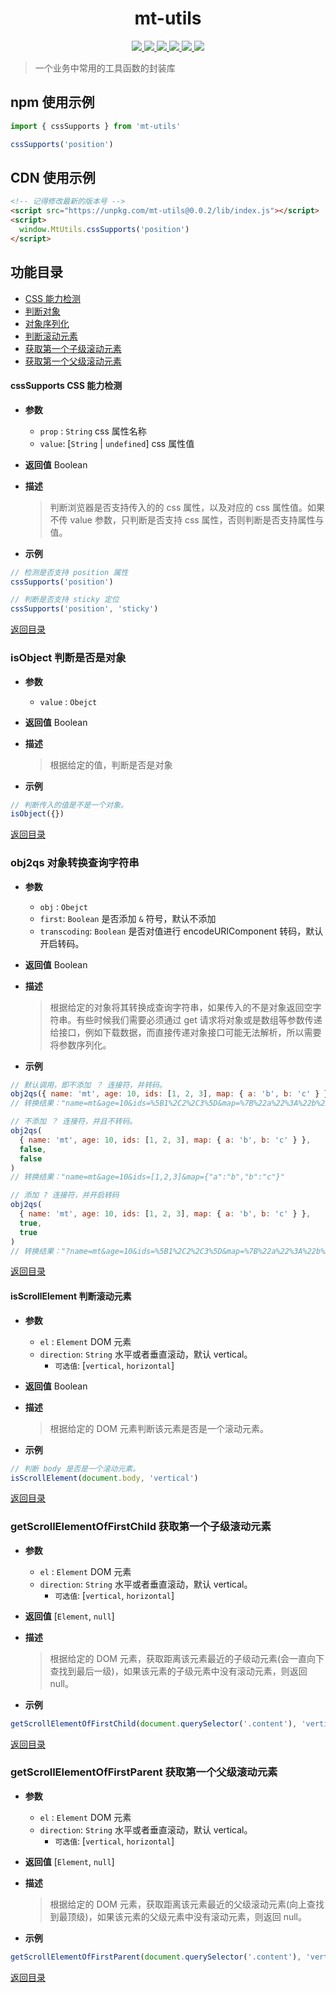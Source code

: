 <h1 align="center">
	mt-utils
</h1>

<p align="center">
  <a href="http://img.shields.io/travis/txs1992/mt-utils.svg">
    <img src="http://img.shields.io/travis/txs1992/mt-utils.svg" />
  </a>
  <a href="https://img.shields.io/npm/dt/mt-utils.svg">
    <img src="https://img.shields.io/npm/dt/mt-utils.svg" />
  </a>
  <a href="https://img.shields.io/npm/dm/mt-utils.svg">
    <img src="https://img.shields.io/npm/dm/mt-utils.svg" />
  </a>
  <a href="https://img.shields.io/npm/v/mt-utils.svg">
    <img src="https://img.shields.io/npm/v/mt-utils.svg" />
  </a>
  <a href="https://img.shields.io/npm/l/mt-utils.svg">
    <img src="https://img.shields.io/npm/l/mt-utils.svg" />
  </a>
  <a href="https://img.shields.io/node/v/passport.svg">
    <img src="https://img.shields.io/node/v/passport.svg" />
  </a>
</p>

> 一个业务中常用的工具函数的封装库

## npm 使用示例

```js
import { cssSupports } from 'mt-utils'

cssSupports('position')
```

## CDN 使用示例

```html
<!-- 记得修改最新的版本号 -->
<script src="https://unpkg.com/mt-utils@0.0.2/lib/index.js"></script>
<script>
  window.MtUtils.cssSupports('position')
</script>
```

## 功能目录

- [CSS 能力检测](#csssupports-css-能力检测)
- [判断对象](#isObject-判断是否是对象)
- [对象序列化](#obj2qs-对象转换查询字符串)
- [判断滚动元素](#isScrollElement-判断滚动元素)
- [获取第一个子级滚动元素](#getScrollElementOfFirstChild-获取第一个子级滚动元素)
- [获取第一个父级滚动元素](#getScrollElementOfFirstParent-获取第一个父级滚动元素)

#### cssSupports CSS 能力检测

- **参数**
  - `prop` : `String` css 属性名称
  - `value`: [`String` | `undefined`] css 属性值
- **返回值** Boolean
- **描述**

  > 判断浏览器是否支持传入的的 css 属性，以及对应的 css 属性值。如果不传 value 参数，只判断是否支持 css 属性，否则判断是否支持属性与值。

- **示例**

```js
// 检测是否支持 position 属性
cssSupports('position')

// 判断是否支持 sticky 定位
cssSupports('position', 'sticky')
```

[返回目录](#功能目录)

### isObject 判断是否是对象

- **参数**
  - `value` : `Obejct`
- **返回值** Boolean
- **描述**

  > 根据给定的值，判断是否是对象

- **示例**

```js
// 判断传入的值是不是一个对象。
isObject({})
```

[返回目录](#功能目录)

### obj2qs 对象转换查询字符串

- **参数**
  - `obj` : `Obejct`
  - `first`: `Boolean` 是否添加 `&` 符号，默认不添加
  - `transcoding`: `Boolean` 是否对值进行 encodeURIComponent 转码，默认开启转码。
- **返回值** Boolean
- **描述**

  > 根据给定的对象将其转换成查询字符串，如果传入的不是对象返回空字符串。有些时候我们需要必须通过 get 请求将对象或是数组等参数传递给接口，例如下载数据，而直接传递对象接口可能无法解析，所以需要将参数序列化。

- **示例**

```js
// 默认调用，即不添加 ？ 连接符，并转码。
obj2qs({ name: 'mt', age: 10, ids: [1, 2, 3], map: { a: 'b', b: 'c' } })
// 转换结果："name=mt&age=10&ids=%5B1%2C2%2C3%5D&map=%7B%22a%22%3A%22b%22%2C%22b%22%3A%22c%22%7D"

// 不添加 ？ 连接符，并且不转码。
obj2qs(
  { name: 'mt', age: 10, ids: [1, 2, 3], map: { a: 'b', b: 'c' } },
  false,
  false
)
// 转换结果："name=mt&age=10&ids=[1,2,3]&map={"a":"b","b":"c"}"

// 添加 ? 连接符，并开启转码
obj2qs(
  { name: 'mt', age: 10, ids: [1, 2, 3], map: { a: 'b', b: 'c' } },
  true,
  true
)
// 转换结果："?name=mt&age=10&ids=%5B1%2C2%2C3%5D&map=%7B%22a%22%3A%22b%22%2C%22b%22%3A%22c%22%7D"
```

[返回目录](#功能目录)

#### isScrollElement 判断滚动元素

- **参数**
  - `el` : `Element` DOM 元素
  - `direction`: `String` 水平或者垂直滚动，默认 vertical。
    - `可选值`: [`vertical`, `horizontal`]
- **返回值** Boolean
- **描述**

  > 根据给定的 DOM 元素判断该元素是否是一个滚动元素。

- **示例**

```js
// 判断 body 是否是一个滚动元素。
isScrollElement(document.body, 'vertical')
```

[返回目录](#功能目录)

### getScrollElementOfFirstChild 获取第一个子级滚动元素

- **参数**
  - `el` : `Element` DOM 元素
  - `direction`: `String` 水平或者垂直滚动，默认 vertical。
    - `可选值`: [`vertical`, `horizontal`]
- **返回值** [`Element`, `null`]
- **描述**

  > 根据给定的 DOM 元素，获取距离该元素最近的子级动元素(会一直向下查找到最后一级)，如果该元素的子级元素中没有滚动元素，则返回 null。

- **示例**

```js
getScrollElementOfFirstChild(document.querySelector('.content'), 'vertical')
```

[返回目录](#功能目录)

### getScrollElementOfFirstParent 获取第一个父级滚动元素

- **参数**
  - `el` : `Element` DOM 元素
  - `direction`: `String` 水平或者垂直滚动，默认 vertical。
    - `可选值`: [`vertical`, `horizontal`]
- **返回值** [`Element`, `null`]
- **描述**

  > 根据给定的 DOM 元素，获取距离该元素最近的父级滚动元素(向上查找到最顶级)，如果该元素的父级元素中没有滚动元素，则返回 null。

- **示例**

```js
getScrollElementOfFirstParent(document.querySelector('.content'), 'vertical')
```

[返回目录](#功能目录)
